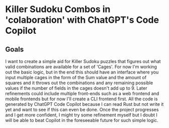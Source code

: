 # Killer Sudoku Combos in 'colaboration' with ChatGPT's Code Copilot
## Goals
I want to create a simple aid for Killer Sudoku puzzles that figures out what valid combinations are available for a set of 'Cages'. For now I'm working out the basic logic, but in the end this should have an interface where you input multiple cages in the form of the Sum value and the amount of squares and it throws out the combinations and any remaining possible values if the number of fields in the cages doesn't add up to 9. Later refinements could include multiple front-ends such as a web frontend and mobile frontends but for now I'll create a CLI frontend first. All the code is generated by ChatGPT Code Copilot because I can read Rust but not write it yet and want to see if this can even be done. Once the project progresses and I get more confident, I might try some refinement myself but I doubt I will be able to beat Copilot in the foreseeable future for such simple logic.
